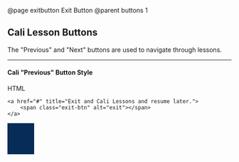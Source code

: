 @page exitbutton Exit Button
@parent buttons 1

## Cali Lesson Buttons

The "Previous" and "Next" buttons are used to navigate through lessons.

---

#### Cali "Previous" Button Style

HTML
```
<a href="#" title="Exit and Cali Lessons and resume later.">
    <span class="exit-btn" alt="exit"></span>
</a>
```

<style>
.bckgrd {
	display: block;
	background: #072c58;
	width: 60px;
	height: 70px;
}
.exit-btn {
  margin: 30px 0px 0px 15px;
  margin-top: 20px;
  width: 40px;
  height: 40px;
  float: left;
  background: url(https://image.ibb.co/m944oc/exit_32px.png) top left no-repeat;
}
.exit-btn:hover {
  opacity: 0.5;
}
.exit-btn:active {
  opacity: 0.75;
}
</style>

<div class="bckgrd">
	<a href="#">
	    <span class="exit-btn" alt="exit"></span>
	</a>	
</div>
